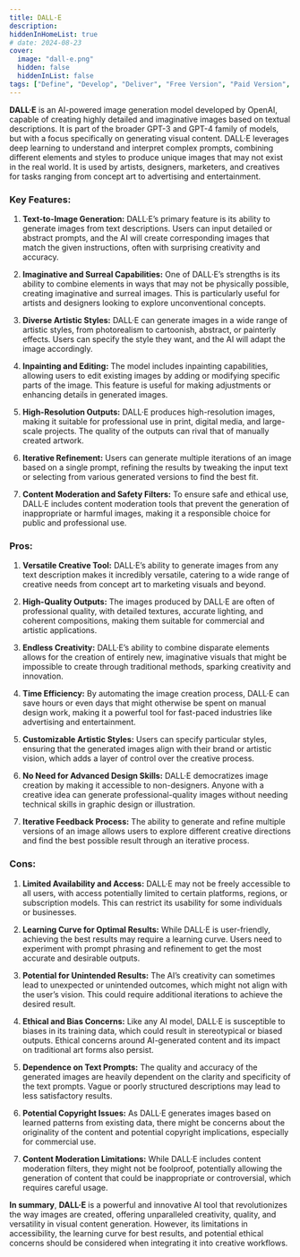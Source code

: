 ```yaml
---
title: DALL·E
description: 
hiddenInHomeList: true
# date: 2024-08-23
cover:
  image: "dall-e.png"
  hidden: false
  hiddenInList: false
tags: ["Define", "Develop", "Deliver", "Free Version", "Paid Version", "Image Generation"]
---
```


**DALL·E** is an AI-powered image generation model developed by OpenAI, capable of creating highly detailed and imaginative images based on textual descriptions. It is part of the broader GPT-3 and GPT-4 family of models, but with a focus specifically on generating visual content. DALL·E leverages deep learning to understand and interpret complex prompts, combining different elements and styles to produce unique images that may not exist in the real world. It is used by artists, designers, marketers, and creatives for tasks ranging from concept art to advertising and entertainment.

### Key Features:

1. **Text-to-Image Generation:**
   DALL·E’s primary feature is its ability to generate images from text descriptions. Users can input detailed or abstract prompts, and the AI will create corresponding images that match the given instructions, often with surprising creativity and accuracy.

2. **Imaginative and Surreal Capabilities:**
   One of DALL·E’s strengths is its ability to combine elements in ways that may not be physically possible, creating imaginative and surreal images. This is particularly useful for artists and designers looking to explore unconventional concepts.

3. **Diverse Artistic Styles:**
   DALL·E can generate images in a wide range of artistic styles, from photorealism to cartoonish, abstract, or painterly effects. Users can specify the style they want, and the AI will adapt the image accordingly.

4. **Inpainting and Editing:**
   The model includes inpainting capabilities, allowing users to edit existing images by adding or modifying specific parts of the image. This feature is useful for making adjustments or enhancing details in generated images.

5. **High-Resolution Outputs:**
   DALL·E produces high-resolution images, making it suitable for professional use in print, digital media, and large-scale projects. The quality of the outputs can rival that of manually created artwork.

6. **Iterative Refinement:**
   Users can generate multiple iterations of an image based on a single prompt, refining the results by tweaking the input text or selecting from various generated versions to find the best fit.

7. **Content Moderation and Safety Filters:**
   To ensure safe and ethical use, DALL·E includes content moderation tools that prevent the generation of inappropriate or harmful images, making it a responsible choice for public and professional use.

### Pros:

1. **Versatile Creative Tool:**
   DALL·E’s ability to generate images from any text description makes it incredibly versatile, catering to a wide range of creative needs from concept art to marketing visuals and beyond.

2. **High-Quality Outputs:**
   The images produced by DALL·E are often of professional quality, with detailed textures, accurate lighting, and coherent compositions, making them suitable for commercial and artistic applications.

3. **Endless Creativity:**
   DALL·E’s ability to combine disparate elements allows for the creation of entirely new, imaginative visuals that might be impossible to create through traditional methods, sparking creativity and innovation.

4. **Time Efficiency:**
   By automating the image creation process, DALL·E can save hours or even days that might otherwise be spent on manual design work, making it a powerful tool for fast-paced industries like advertising and entertainment.

5. **Customizable Artistic Styles:**
   Users can specify particular styles, ensuring that the generated images align with their brand or artistic vision, which adds a layer of control over the creative process.

6. **No Need for Advanced Design Skills:**
   DALL·E democratizes image creation by making it accessible to non-designers. Anyone with a creative idea can generate professional-quality images without needing technical skills in graphic design or illustration.

7. **Iterative Feedback Process:**
   The ability to generate and refine multiple versions of an image allows users to explore different creative directions and find the best possible result through an iterative process.

### Cons:

1. **Limited Availability and Access:**
   DALL·E may not be freely accessible to all users, with access potentially limited to certain platforms, regions, or subscription models. This can restrict its usability for some individuals or businesses.

2. **Learning Curve for Optimal Results:**
   While DALL·E is user-friendly, achieving the best results may require a learning curve. Users need to experiment with prompt phrasing and refinement to get the most accurate and desirable outputs.

3. **Potential for Unintended Results:**
   The AI’s creativity can sometimes lead to unexpected or unintended outcomes, which might not align with the user’s vision. This could require additional iterations to achieve the desired result.

4. **Ethical and Bias Concerns:**
   Like any AI model, DALL·E is susceptible to biases in its training data, which could result in stereotypical or biased outputs. Ethical concerns around AI-generated content and its impact on traditional art forms also persist.

5. **Dependence on Text Prompts:**
   The quality and accuracy of the generated images are heavily dependent on the clarity and specificity of the text prompts. Vague or poorly structured descriptions may lead to less satisfactory results.

6. **Potential Copyright Issues:**
   As DALL·E generates images based on learned patterns from existing data, there might be concerns about the originality of the content and potential copyright implications, especially for commercial use.

7. **Content Moderation Limitations:**
   While DALL·E includes content moderation filters, they might not be foolproof, potentially allowing the generation of content that could be inappropriate or controversial, which requires careful usage.

**In summary**, **DALL·E** is a powerful and innovative AI tool that revolutionizes the way images are created, offering unparalleled creativity, quality, and versatility in visual content generation. However, its limitations in accessibility, the learning curve for best results, and potential ethical concerns should be considered when integrating it into creative workflows.
